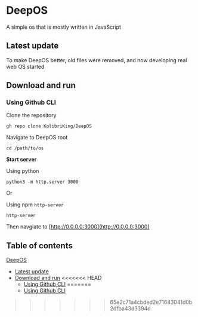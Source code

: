 # DeepOS
A simple os that is mostly written in JavaScript

## Latest update
To make DeepOS better, old files were removed, and now developing real web OS started

## Download and run
### Using Github CLI
Clone the repository

`gh repo clone KolibriKing/DeepOS`

Navigate to DeepOS root

`cd /path/to/os`

**Start server**

Using python

`python3 -m http.server 3000`

Or

Using npm `http-server`

`http-server`

Then navgiate to [http://0.0.0.0:3000](http://0.0.0.0:3000)

## Table of contents
[DeepOS](https://github.com/KolibriKing/DeepOS/new/main?readme=1#deepos)
 - [Latest update](https://github.com/KolibriKing/DeepOS/new/main?readme=1#latest-update)
 - [Download and run](https://github.com/KolibriKing/DeepOS/edit/main/README.md#download-and-run)
<<<<<<< HEAD
   - [Using Github CLI](https://github.com/KolibriKing/DeepOS/edit/main/README.md#using-github-cli)
=======
   - [Using Github CLI](https://github.com/KolibriKing/DeepOS/edit/main/README.md#using-github-cli)
>>>>>>> 65e2c71a4cbded2e71643041d0b2dfba43d3394d
